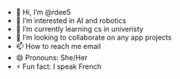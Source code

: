 - 👋 Hi, I’m @rdee5
- 👀 I’m interested in AI and robotics
- 🌱 I’m currently learning cs in univeristy
- 💞️ I’m looking to collaborate on any app projects
- 📫 How to reach me email
- 😄 Pronouns: She/Her
- ⚡ Fun fact: I speak French

<!---
rdee5/rdee5 is a ✨ special ✨ repository because its `README.md` (this file) appears on your GitHub profile.
You can click the Preview link to take a look at your changes.
--->
